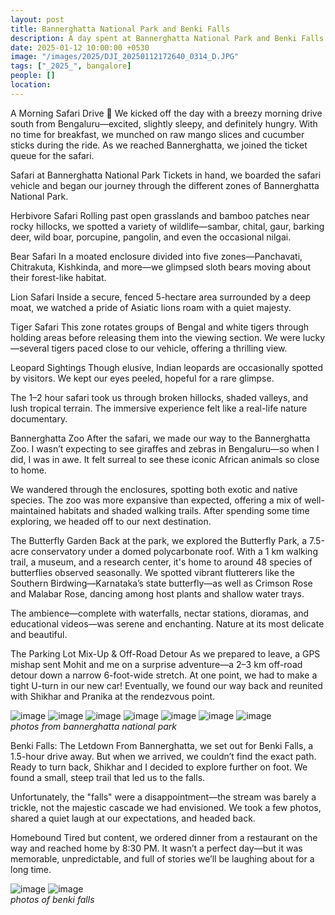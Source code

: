 ```yaml
---
layout: post
title: Bannerghatta National Park and Benki Falls
description: A day spent at Bannerghatta National Park and Benki Falls with friends.
date: 2025-01-12 10:00:00 +0530
image: "/images/2025/DJI_20250112172640_0314_D.JPG"
tags: ["_2025_", bangalore]
people: []
location:
---
```


A Morning Safari Drive 🚗 
We kicked off the day with a breezy morning drive south from Bengaluru—excited, slightly sleepy, and definitely hungry. With no time for breakfast, we munched on raw mango slices and cucumber sticks during the ride. As we reached Bannerghatta, we joined the ticket queue for the safari.

Safari at Bannerghatta National Park
Tickets in hand, we boarded the safari vehicle and began our journey through the different zones of Bannerghatta National Park.

Herbivore Safari
Rolling past open grasslands and bamboo patches near rocky hillocks, we spotted a variety of wildlife—sambar, chital, gaur, barking deer, wild boar, porcupine, pangolin, and even the occasional nilgai.

Bear Safari
In a moated enclosure divided into five zones—Panchavati, Chitrakuta, Kishkinda, and more—we glimpsed sloth bears moving about their forest-like habitat.

Lion Safari
Inside a secure, fenced 5-hectare area surrounded by a deep moat, we watched a pride of Asiatic lions roam with a quiet majesty.

Tiger Safari
This zone rotates groups of Bengal and white tigers through holding areas before releasing them into the viewing section. We were lucky—several tigers paced close to our vehicle, offering a thrilling view.

Leopard Sightings
Though elusive, Indian leopards are occasionally spotted by visitors. We kept our eyes peeled, hopeful for a rare glimpse.

The 1–2 hour safari took us through broken hillocks, shaded valleys, and lush tropical terrain. The immersive experience felt like a real-life nature documentary.

Bannerghatta Zoo
After the safari, we made our way to the Bannerghatta Zoo. I wasn’t expecting to see giraffes and zebras in Bengaluru—so when I did, I was in awe. It felt surreal to see these iconic African animals so close to home.

We wandered through the enclosures, spotting both exotic and native species. The zoo was more expansive than expected, offering a mix of well-maintained habitats and shaded walking trails. After spending some time exploring, we headed off to our next destination.

The Butterfly Garden
Back at the park, we explored the Butterfly Park, a 7.5-acre conservatory under a domed polycarbonate roof. With a 1 km walking trail, a museum, and a research center, it's home to around 48 species of butterflies observed seasonally. We spotted vibrant flutterers like the Southern Birdwing—Karnataka’s state butterfly—as well as Crimson Rose and Malabar Rose, dancing among host plants and shallow water trays.

The ambience—complete with waterfalls, nectar stations, dioramas, and educational videos—was serene and enchanting. Nature at its most delicate and beautiful.

The Parking Lot Mix-Up & Off-Road Detour
As we prepared to leave, a GPS mishap sent Mohit and me on a surprise adventure—a 2–3 km off-road detour down a narrow 6-foot-wide stretch. At one point, we had to make a tight U-turn in our new car! Eventually, we found our way back and reunited with Shikhar and Pranika at the rendezvous point.

<div class="gallery-box">
  <div class="gallery">
    <img src="/images/2025/internal/bannerghatta/IMG_0783.jpg" loading="lazy" alt="image">
    <img src="/images/2025/internal/bannerghatta/IMG_0789.jpg" loading="lazy" alt="image">
    <img src="/images/2025/internal/bannerghatta/IMG_0801.jpg" loading="lazy" alt="image">
    <img src="/images/2025/internal/bannerghatta/IMG20250112142533.jpg" loading="lazy" alt="image">
    <img src="/images/2025/internal/bannerghatta/IMG_0814.jpg" loading="lazy" alt="image">
    <img src="/images/2025/internal/bannerghatta/IMG20250112115732.jpg" loading="lazy" alt="image">
    <img src="/images/2025/internal/bannerghatta/butterfly_park.jpg" loading="lazy" alt="image">

  </div>
    <em>photos from bannerghatta national park</em>
</div>

Benki Falls: The Letdown
From Bannerghatta, we set out for Benki Falls, a 1.5-hour drive away. But when we arrived, we couldn’t find the exact path. Ready to turn back, Shikhar and I decided to explore further on foot. We found a small, steep trail that led us to the falls.

Unfortunately, the "falls" were a disappointment—the stream was barely a trickle, not the majestic cascade we had envisioned. We took a few photos, shared a quiet laugh at our expectations, and headed back.

Homebound
Tired but content, we ordered dinner from a restaurant on the way and reached home by 8:30 PM. It wasn’t a perfect day—but it was memorable, unpredictable, and full of stories we’ll be laughing about for a long time.



<div class="gallery-box">
  <div class="gallery">
    <img src="/images/2025/internal/bannerghatta/IMG_0831.jpg" loading="lazy" alt="image">
    <img src="/images/2025/internal/bannerghatta/IMG_0836.jpg" loading="lazy" alt="image">
  </div>
    <em>photos of benki falls</em>
</div>